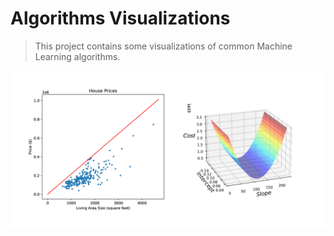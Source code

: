 # Algorithms Visualizations
> This project contains some visualizations of common Machine Learning algorithms.

![](gifs/linear_regression_high_lr.gif)

